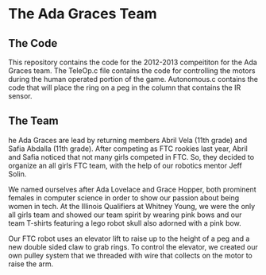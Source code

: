 The Ada Graces Team
===================

The Code
-----------
This repository contains the code for the 2012-2013 compeititon for the Ada Graces team. The TeleOp.c file contains the code for controlling the motors during the human operated portion of the game. Autonomous.c contains the code that will place the ring on a peg in the column that contains the IR sensor.

The Team
-----------
he Ada Graces are lead by returning members Abril Vela (11th grade) and Safia Abdalla (11th grade). After competing as FTC rookies last year, Abril and Safia noticed that not many girls competed in FTC. So, they decided to organize an all girls FTC team, with the help of our robotics mentor Jeff Solin. 

We named ourselves after Ada Lovelace and Grace Hopper, both prominent females in computer science in order to show our passion about being women in tech. At the Illinois Qualifiers at Whitney Young, we were the only all girls team and showed our team spirit by wearing pink bows and our team T-shirts featuring a lego robot skull also adorned with a pink bow. 

Our FTC robot uses an elevator lift to raise up to the height of a peg and a new double sided claw to grab rings. To control the elevator, we created our own pulley system that we threaded with wire that collects on the motor to raise the arm. 
